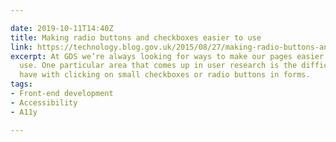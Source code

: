 ```yaml
---

date: 2019-10-11T14:40Z
title: Making radio buttons and checkboxes easier to use
link: https://technology.blog.gov.uk/2015/08/27/making-radio-buttons-and-checkboxes-easier-to-use/
excerpt: At GDS we’re always looking for ways to make our pages easier for anyone to
  use. One particular area that comes up in user research is the difficulty people
  have with clicking on small checkboxes or radio buttons in forms.
tags:
- Front-end development
- Accessibility
- A11y

---
```

